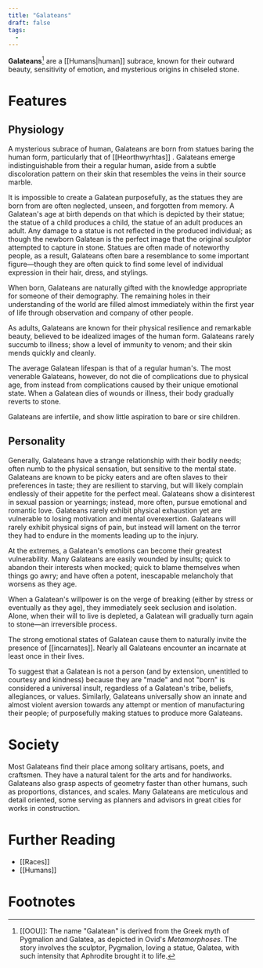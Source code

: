 ```yaml
---
title: "Galateans"
draft: false
tags:
  - 
---
```


**Galateans**[^gal] are a [[Humans|human]] subrace, known for their outward beauty, sensitivity of emotion, and mysterious origins in chiseled stone.

# Features
## Physiology
A mysterious subrace of human, Galateans are born from statues baring the human form, particularly that of [[Heorthwyrhtas]] . Galateans emerge indistinguishable from their a regular human, aside from a subtle discoloration pattern on their skin that resembles the veins in their source marble. 

 It is impossible to create a Galatean purposefully, as the statues they are born from are often neglected, unseen, and forgotten from memory. A Galatean's age at birth depends on that which is depicted by their statue; the statue of a child produces a child, the statue of an adult produces an adult. Any damage to a statue is not reflected in the produced individual; as though the newborn Galatean is the perfect image that the original sculptor attempted to capture in stone. Statues are often made of noteworthy people, as a result, Galateans often bare a resemblance to some important figure—though they are often quick to find some level of individual expression in their hair, dress, and stylings.

When born, Galateans are naturally gifted with the knowledge appropriate for someone of their demography. The remaining holes in their understanding of the world are filled almost immediately within the first year of life through observation and company of other people.

As adults, Galateans are known for their physical resilience and remarkable beauty, believed to be idealized images of the human form. Galateans rarely succumb to illness; show a level of immunity to venom; and their skin mends quickly and cleanly. 

The average Galatean lifespan is that of a regular human's. The most venerable Galateans, however, do not die of complications due to physical age, from instead from complications caused by their unique emotional state. When a Galatean dies of wounds or illness, their body gradually reverts to stone.

 Galateans are infertile, and show little aspiration to bare or sire children. 

## Personality
Generally, Galateans have a strange relationship with their bodily needs; often numb to the physical sensation, but sensitive to the mental state. Galateans are known to be picky eaters and are often slaves to their preferences in taste; they are resilient to starving, but will likely complain endlessly of their appetite for the perfect meal. Galateans show a disinterest in sexual passion or yearnings; instead, more often, pursue emotional and romantic love. Galateans rarely exhibit physical exhaustion yet are vulnerable to losing motivation and mental overexertion. Galateans will rarely exhibit physical signs of pain, but instead will lament on the terror they had to endure in the moments leading up to the injury.

At the extremes, a Galatean's emotions can become their greatest vulnerability. Many Galateans are easily wounded by insults; quick to abandon their interests when mocked; quick to blame themselves when things go awry; and have often a potent, inescapable melancholy that worsens as they age. 

When a Galatean's willpower is on the verge of breaking (either by stress or eventually as they age), they immediately seek seclusion and isolation. Alone, when their will to live is depleted, a Galatean will gradually turn again to stone—an irreversible process.

The strong emotional states of Galatean cause them to naturally invite the presence of [[incarnates]]. Nearly all Galateans encounter an incarnate at least once in their lives.

To suggest that a Galatean is not a person (and by extension, unentitled to courtesy and kindness) because they are "made" and not "born" is considered a universal insult, regardless of a Galatean's tribe, beliefs, allegiances, or values. Similarly, Galateans universally show an innate and almost violent aversion towards any attempt or mention of manufacturing their people; of purposefully making statues to produce more Galateans. 

# Society
Most Galateans find their place among solitary artisans, poets, and craftsmen. They have a natural talent for the arts and for handiworks. Galateans also grasp aspects of geometry faster than other humans, such as proportions, distances, and scales. Many Galateans are meticulous and detail oriented, some serving as planners and advisors in great cities for works in construction.

# Further Reading
- [[Races]]
- [[Humans]]

# Footnotes
[^gal]: [[OOU]]: The name "Galatean" is derived from the Greek myth of Pygmalion and Galatea, as depicted in Ovid's *Metamorphoses*. The story involves the sculptor, Pygmalion, loving a statue, Galatea, with such intensity that Aphrodite brought it to life.

